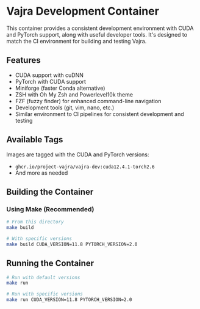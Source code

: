 # Vajra Development Container

This container provides a consistent development environment with CUDA and PyTorch support, along with useful developer tools. It's designed to match the CI environment for building and testing Vajra.

## Features

- CUDA support with cuDNN
- PyTorch with CUDA support
- Miniforge (faster Conda alternative)
- ZSH with Oh My Zsh and Powerlevel10k theme
- FZF (fuzzy finder) for enhanced command-line navigation
- Development tools (git, vim, nano, etc.)
- Similar environment to CI pipelines for consistent development and testing

## Available Tags

Images are tagged with the CUDA and PyTorch versions:

- `ghcr.io/project-vajra/vajra-dev:cuda12.4.1-torch2.6`
- And more as needed

## Building the Container

### Using Make (Recommended)

```bash
# From this directory
make build

# With specific versions
make build CUDA_VERSION=11.8 PYTORCH_VERSION=2.0
```

## Running the Container

```bash
# Run with default versions
make run

# Run with specific versions
make run CUDA_VERSION=11.8 PYTORCH_VERSION=2.0
```

